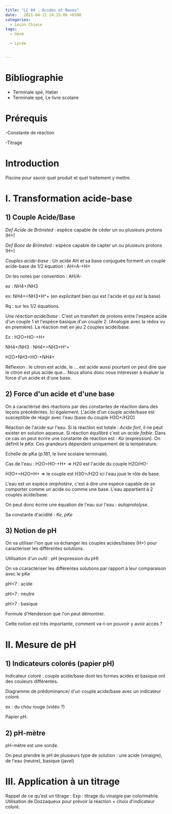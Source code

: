 ```yaml
---
title: "LC 04 : Acides et Bases"
date:   2021-04-11 14:15:00 +0100
categories:
  - Leçon Chimie
tags:
  - Géné

  - Lycée


---
```


# Bibliographie 
- Terminale spé, Hatier
- Terminale spé, Le livre scolaire

# Prérequis 
-Constante de réaction

-Titrage

# Introduction 
Piscine pour savoir quel produit et quel traitement y mettre.
# I. Transformation acide-base
## 1) Couple Acide/Base

_Def Acide de Brönsted_ : espèce capable de céder un ou plusieurs protons (H+)

_Def Base de Brönsted_ : espèce capable de capter un ou plusieurs protons (H+)

_Couples acide-base_ : Un acide AH et sa base conjuguée forment un couple acide-base de 1/2 équation : 
AH=A-+H+

On les notes par convention : AH/A-

ex : NH4+/NH3

ex: NH4+=NH3+H^+ (en explicitant bien qui est l'acide et qui est la base)

Rq : sur les 1/2 équations.

_Une réaction acide/base_ : C'est un transfert de protons entre l'espèce acide d'un couple 1 et l'espèce basique d'un couple 2. (Analogie avec la rédox vu en première). La réaction met en jeu 2 couples acide/base.

Ex : H2O=HO-+H+

NH4+/NH3 : NH4+=NH3+H^+

H2O+NH3=HO-+NH4+

Réflexion : le citron est acide, le ... est acide aussi pourtant on peut dire que le citron est plus acide que... Nous allons donc nous intéresser à évaluer la force d'un acide et d'une base.

## 2) Force d'un acide et d'une base
On a caractérisé des réactions par des constantes de réaction dans des leçons précédentes. Ici également. L'acide d'un couple acide/base est susceptible de réagir avec l'eau (base du couple H3O+/H2O)

Réaction de l'acide sur l'eau. Si la réaction est totale : _Acide fort_, il ne peut exister en solution aquesue. Si réaction équilibré c'est un _acide faible_. Dans ce cas on peut écrire une constante de réaction est  : _Ka_ (expression). On définit le _pKa_. Ces grandeurs dépendent uniquement de la température.

Echelle de pKa (p.181, le livre scolaire terminale).

Cas de l'eau : 
H2O=HO-+H+ => H20 est l'acide du couple H2O/HO-

H3O+=H2O+H+ => le couple est H3O+/H2O ici l'eau joue le rôle de base.

L'eau est un espèce _amphotère_, c'est à dire une espèce capable de se comporter comme un acide ou comme une base. L'eau appartient à 2 couples acide/base. 

On peut donc écrire une équation de l'eau sur l'eau : _autoprotolyse_. 

Sa constante d'acidité : _Ke_, _pKe_


## 3) Notion de pH
On va utiliser l'ion que va échanger les couples acides/bases (H+) pour caractériser les différentes solutions. 

Utilisation d'un outil : pH (expression du pH)

On va ccaractériser les différentes solutions par rapport à leur comparaison avec le pKe

pH<7 : acide

pH=7 : neutre

pH>7 : basique

Formule d'Henderson que l'on peut démontrer.

Cette notion est très importante, comment va-t-on pouvoir y avoir accès ?

# II. Mesure de pH
## 1) Indicateurs colorés (papier pH)

Indicateur coloré : couple acide/base dont les formes acides et basique ont des couleurs différentes.

Diagramme de prédominance/ d'un couple acide/base avec un indicateur coloré.

ex : du chou rouge (vidéo ?)

Papier pH.

## 2) pH-mètre
pH-mètre est une sonde.

On peut prendre le pH de plusieurs type de solution : une acide (vinaigre), de l'eau (neutre), basique (javel)

# III. Application à un titrage
Rappel de ce qu'est un titrage : 
Exp : titrage du vinaigre par colorimétrie.
Utilisation de Dozzaqueux pour prévoir la réaction + choix d'indicateur coloré.

